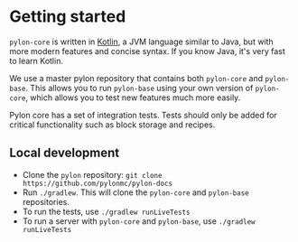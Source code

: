 # Getting started
`pylon-core` is written in [Kotlin](https://kotlinlang.org/), a JVM language similar to Java, but with more modern features and concise syntax. If you know Java, it's very fast to learn Kotlin.

We use a master pylon repository that contains both `pylon-core` and `pylon-base`. This allows you to run `pylon-base` using your own version of `pylon-core`, which allows you to test new features much more easily.

Pylon core has a set of integration tests. Tests should only be added for critical functionality such as block storage and recipes.

## Local development
- Clone the `pylon` repository: `git clone https://github.com/pylonmc/pylon-docs`
- Run `./gradlew`. This will clone the `pylon-core` and `pylon-base` repositories.
- To run the tests, use `./gradlew runLiveTests`
- To run a server with `pylon-core` and `pylon-base`, use `./gradlew runLiveTests`

